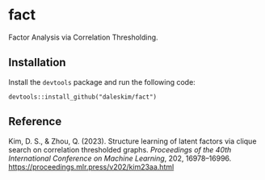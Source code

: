 # fact
Factor Analysis via Correlation Thresholding.

## Installation
Install the `devtools` package and run the following code:

`devtools::install_github("daleskim/fact")`

## Reference
Kim, D. S., & Zhou, Q. (2023). Structure learning of latent factors via clique search on correlation thresholded graphs. *Proceedings of the 40th International Conference on Machine Learning*, 202, 16978–16996. https://proceedings.mlr.press/v202/kim23aa.html
